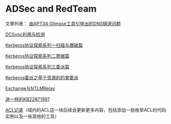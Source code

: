 # ADSec and RedTeam
文章列表：
[由APT34 Glimpse工具引申出的DNS隧道问题](https://github.com/qsmmai/ADSec-and-RedTeam/blob/master/%E7%94%B1APT34%E5%B7%A5%E5%85%B7Glimpse%E5%BC%95%E7%94%B3%E5%87%BA%E7%9A%84DNS%E9%9A%A7%E9%81%93%E9%97%AE%E9%A2%98.md)

[DCSync利用与检测](https://github.com/qsmmai/ADSec-and-RedTeam/blob/master/DCSync%E4%BD%BF%E7%94%A8%E5%92%8C%E5%88%A9%E7%94%A8%E6%A3%80%E6%B5%8B.md)

[Kerberos协议探索系列一扫描与爆破篇](https://github.com/qsmmai/ADSec-and-RedTeam/blob/master/Kerberos%E5%8D%8F%E8%AE%AE%E6%8E%A2%E7%B4%A2%E7%B3%BB%E5%88%97%E4%B8%80%E6%89%AB%E6%8F%8F%E4%B8%8E%E7%88%86%E7%A0%B4%E7%AF%87.md)

[Kerberos协议探索系列二票据篇](https://github.com/qsmmai/ADSec-and-RedTeam/blob/master/Kerberos%E5%8D%8F%E8%AE%AE%E6%8E%A2%E7%B4%A2%E7%B3%BB%E5%88%97%E4%BA%8C%E7%A5%A8%E6%8D%AE%E7%AF%87.md)

[Kerberos协议探索系列三委派篇](https://github.com/qsmmai/ADSec-and-RedTeam/blob/master/Kerberos%E5%8D%8F%E8%AE%AE%E6%8E%A2%E7%B4%A2%E7%B3%BB%E5%88%97%E4%B8%89%E5%A7%94%E6%B4%BE%E7%AF%87.md)

[Kerberos委派之基于资源的约束委派](https://github.com/qsmmai/ADSec-and-RedTeam/blob/master/Kerberos_RBCD.md)

[Exchange与NTLMRelay](https://github.com/qsmmai/ADSec-and-RedTeam/blob/master/Exchange%2BNTLMRelay.md)

[迷一样的KB22871997](https://github.com/qsmmai/ADSec-and-RedTeam/blob/master/%E8%BF%B7%E4%B8%80%E6%A0%B7%E7%9A%84KB2871997.md)

[ACL记录](https://github.com/qsmmai/ADSec-and-RedTeam/blob/master/ACL%E5%AD%A6%E4%B9%A0%E8%AE%B0%E5%BD%95.md)（域内的ACL这一块后续会更新更多内容，包括添加一些枚举ACL的代码实例以及一些其他的工具）


